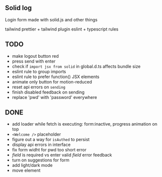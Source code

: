 ## Solid log

Login form made with solid.js and other things

tailwind
prettier + tailwind plugin
eslint + typescript rules

## TODO

-   make logout button red
-   press send with enter
-   check if `import jsx from solid` in global.d.ts affects bundle size
-   eslint rule to group imports
-   eslint rule to prefer function() JSX elements
-   animate only button for motion-reduced
-   reset api errors on `sending`
-   finish disabled feedback on sending
-   replace 'pwd' with 'password' everywhere

## DONE

-   add loader while fetch is executing: form:inactive, progress animation on top
-   `<Welcome />` placeholder
-   figure out a way for `isAuthed` to persist
-   display api errors in interface
-   fix form widht for pwd too short error
-   _field_ is required vs enter valid _field_ error feedback
-   turn on suggestions for form
-   add light/dark mode
-   move <Label> element
